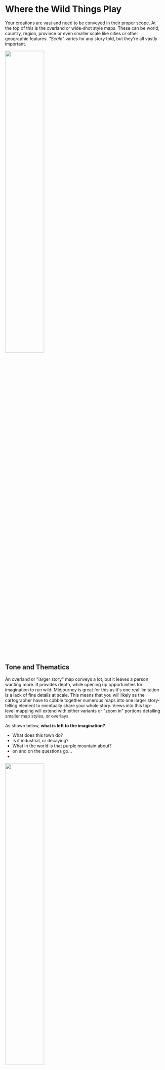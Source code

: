 # Where the Wild Things Play

Your creations are vast and need to be conveyed in their proper scope. At the top of this is the overland or wide-shot style maps. These can be world, country, region, province or even smaller scale like cities or other geographic features. _"Scale"_ varies for any story told, but they're all vastly important.

<img src="https://cdn.discordapp.com/attachments/1041576661029765180/1047598775025291394/TheDagNabit_overland_map_of_kingdom_in_soft_glowing_embers_war__c5058b3f-3fcd-4aee-8354-fe019b427669.png" width="50%">



## Tone and Thematics

An overland or "larger story" map conveys a lot, but it leaves a person wanting more. It provides depth, while opening up opportunities for imagination to run wild. Midjourney is great for this as it's one real limitation is a lack of fine details at scale. This means that you will likely as the cartographer have to cobble together numerous maps into one larger story-telling element to eventually share your whole story. Views into this top-level mapping will extend with either variants or "zoom in" portions detailing smaller map styles, or overlays.

As shown below, **what is left to the imagination?**
* What does this town do?
* Is it industrial, or decaying?
* What in the world is that purple mountain about?
* on and on the questions go...
* 
<img src="https://cdn.midjourney.com/485bf601-3e17-4cf2-9079-8cfa25513e36/grid_0.png" width="50%">
